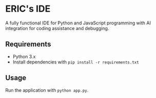 # ERIC's IDE

A fully functional IDE for Python and JavaScript programming with AI integration for coding assistance and debugging.

## Requirements

- Python 3.x
- Install dependencies with `pip install -r requirements.txt`

## Usage

Run the application with `python app.py`.
